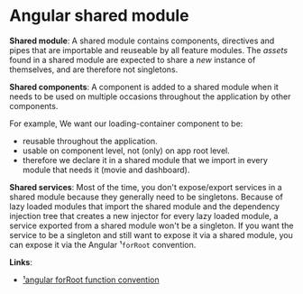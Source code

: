 Angular shared module
===============================================================

**Shared module**:
A shared module contains components, directives and pipes that are importable and reuseable by all feature modules.
The *assets* found in a shared module are expected to share a *new* instance of themselves, and are therefore not singletons.

**Shared components**:
A component is added to a shared module when it needs to be used on multiple occasions throughout the application by other components.

For example, We want our loading-container component to be:
- reusable throughout the application.
- usable on component level, not (only) on app root level.
- therefore we declare it in a shared module that we import in every module that needs it (movie and dashboard).

**Shared services**:
Most of the time, you don't expose/export services in a shared module because they generally need to be singletons.
Because of lazy loaded modules that import the shared module and the dependency injection tree that creates a new injector for every lazy loaded module,
a service exported from a shared module won't be a singleton.
If you want the service to be a singleton and still want to expose it via a shared module, you can expose it via the Angular ¹`forRoot` convention.


**Links**:
- [¹angular forRoot function convention](https://angular-2-training-book.rangle.io/handout/modules/shared-di-tree.html)